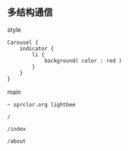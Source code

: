 ## 多结构通信

style

```
Carousel {
	indicator {
		li {
    		background( color : red )
		}
	}
}
```

main

```
~ sprclor.org lightbee

/

/index

/about
```

